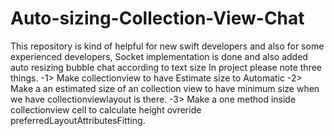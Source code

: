 # Auto-sizing-Collection-View-Chat
This repository is kind of helpful for new swift developers and also for some experienced developers, Socket implementation is done and also added auto resizing bubble chat according to text size 
In project please note three things.
-1> Make collectionview to have Estimate size to Automatic
-2> Make a an estimated size of an collection view to have minimum size when we have collectionviewlayout is there.
-3> Make a one method inside collectionview cell to calculate height ovreride preferredLayoutAttributesFitting.
